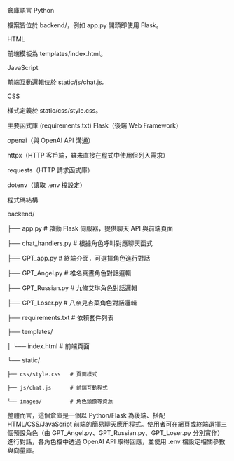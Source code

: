 倉庫語言
Python

檔案皆位於 backend/，例如 app.py 開頭即使用 Flask。

HTML

前端模板為 templates/index.html。

JavaScript

前端互動邏輯位於 static/js/chat.js。

CSS

樣式定義於 static/css/style.css。

主要函式庫 (requirements.txt)
Flask（後端 Web Framework）

openai（與 OpenAI API 溝通）

httpx（HTTP 客戶端，雖未直接在程式中使用但列入需求）

requests（HTTP 請求函式庫）

dotenv（讀取 .env 檔設定）


程式碼結構

backend/

├── app.py              # 啟動 Flask 伺服器，提供聊天 API 與前端頁面

├── chat_handlers.py    # 根據角色呼叫對應聊天函式

├── GPT_app.py          # 終端介面，可選擇角色進行對話

├── GPT_Angel.py        # 椎名真晝角色對話邏輯

├── GPT_Russian.py      # 九條艾琳角色對話邏輯

├── GPT_Loser.py        # 八奈見杏菜角色對話邏輯

├── requirements.txt    # 依賴套件列表

├── templates/

│   └── index.html      # 前端頁面

└── static/

    ├── css/style.css   # 頁面樣式
    
    ├── js/chat.js      # 前端互動程式
    
    └── images/         # 角色頭像等資源


整體而言，這個倉庫是一個以 Python/Flask 為後端、搭配 HTML/CSS/JavaScript 前端的簡易聊天應用程式。使用者可在網頁或終端選擇三個預設角色（由 GPT_Angel.py、GPT_Russian.py、GPT_Loser.py 分別實作）進行對話，各角色檔中透過 OpenAI API 取得回應，並使用 .env 檔設定相關參數與向量庫。
